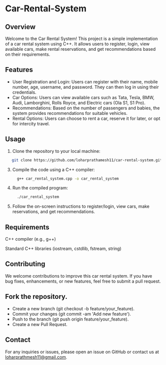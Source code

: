 # Car-Rental-System

## Overview
Welcome to the Car Rental System! This project is a simple implementation of a car rental system using C++. It allows users to register, login, view available cars, make rental reservations, and get recommendations based on their requirements.

## Features
- User Registration and Login: Users can register with their name, mobile number, age, username, and password. They can then log in using their credentials.
- Car Options: Users can view available cars such as Tata, Tesla, BMW, Audi, Lamborghini, Rolls Royce, and Electric cars (Ola S1, S1 Pro).
- Recommendations: Based on the number of passengers and babies, the system provides recommendations for suitable vehicles.
- Rental Options: Users can choose to rent a car, reserve it for later, or opt for intercity travel.

## Usage
1. Clone the repository to your local machine:
   
  ```bash
     git clone https://github.com/loharprathamesh11/car-rental-system.git
  ```

3. Compile the code using a C++ compiler:

   ```bash
     g++ car_rental_system.cpp -o car_rental_system
   ```

4. Run the compiled program:
   
   ```bash
     ./car_rental_system
   ```

5. Follow the on-screen instructions to register/login, view cars, make reservations, and get recommendations.

## Requirements
C++ compiler (e.g., g++)

Standard C++ libraries (iostream, cstdlib, fstream, string)

## Contributing
We welcome contributions to improve this car rental system. If you have bug fixes, enhancements, or new features, feel free to submit a pull request.

## Fork the repository.
- Create a new branch (git checkout -b feature/your_feature).
- Commit your changes (git commit -am 'Add new feature').
- Push to the branch (git push origin feature/your_feature).
- Create a new Pull Request.

## Contact
For any inquiries or issues, please open an issue on GitHub or contact us at loharprathmesh11@gmail.com.
